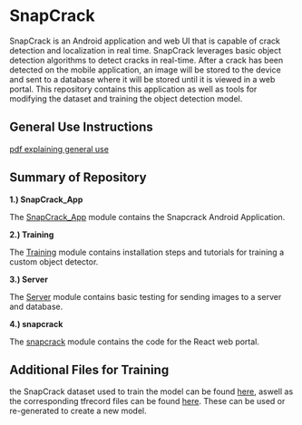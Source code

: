 # SnapCrack 
SnapCrack is an Android application and web UI that is capable of crack detection and localization in real time.  SnapCrack leverages basic object detection algorithms to detect cracks in real-time.  After a crack has been detected on the mobile application, an image will be stored to the device and sent to a database where it will be stored until it is viewed in a web portal.  This repository contains this application as well as tools for modifying the dataset and training the object detection model.  

## General Use Instructions
[pdf explaining general use](https://github.com/akirademoss/SnapCrack/blob/master/Use%20Instructions.pdf)

## Summary of Repository

**1.) SnapCrack_App**

The [SnapCrack_App](https://github.com/akirademoss/SnapCrack/tree/master/SnapCrack_App) module contains the Snapcrack Android Application.

**2.) Training**

The [Training](https://github.com/akirademoss/SnapCrack/tree/master/Training) module contains installation steps and tutorials for training a custom object detector.  

**3.) Server**

The [Server](https://github.com/akirademoss/SnapCrack/tree/master/Server) module contains basic testing for sending images to a server and database.

**4.) snapcrack**

The [snapcrack](https://github.com/akirademoss/SnapCrack/tree/master/snapcrack) module contains the code for the React web portal.

## Additional Files for Training

the SnapCrack dataset used to train the model can be found [here](https://drive.google.com/file/d/1Nl70wNflgs3ek0_dapJ1MqloVYuOc9Os/view?usp=sharing), aswell as the corresponding tfrecord files can be found [here](https://drive.google.com/open?id=1JUVAeQKUlf1-SQaz1TxZf-O4WlaXLZvf).  These can be used or re-generated to create a new model.
